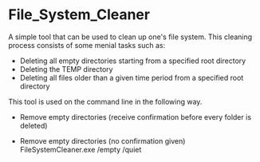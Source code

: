# File_System_Cleaner

A simple tool that can be used to clean up one's file system. This cleaning process consists of some menial tasks such as:
* Deleting all empty directories starting from a specified root directory
* Deleting the TEMP directory
* Deleting all files older than a given time period from a specified root directory
    
This tool is used on the command line in the following way.

* Remove empty directories (receive confirmation before every folder is deleted)</br>

* Remove empty directories (no confirmation given)</br>
FileSystemCleaner.exe /empty /quiet
